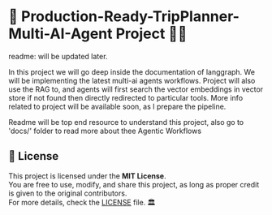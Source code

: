 # 🎇  Production-Ready-TripPlanner-Multi-AI-Agent Project 🚀🎆
readme: will be updated later.

In this project we will go deep inside the documentation of langgraph.
We will be implementing the latest multi-ai  agents workflows.
Project will also use the RAG to, and agents will first search the vector embeddings in vector  store if not found then directly redirected to particular tools.
More info related to project will be  available soon, as I prepare the pipeline.

Readme will be top end resource to understand this project, also go to 'docs/' folder to read more about thee Agentic Workflows

## 📜 License
This project is licensed under the **MIT License**.  
You are free to use, modify, and share this project, as long as proper credit is given to the original contributors.  
For more details, check the [LICENSE](LICENSE) file. 🏛️


